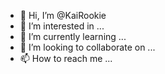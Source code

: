 - 👋 Hi, I’m @KaiRookie
- 👀 I’m interested in ...
- 🌱 I’m currently learning ...
- 💞️ I’m looking to collaborate on ...
- 📫 How to reach me ...

<!---
KaiRookie/KaiRookie is a ✨ special ✨ repository because its `README.md` (this file) appears on your GitHub profile.
You can click the Preview link to take a look at your changes.
--->
